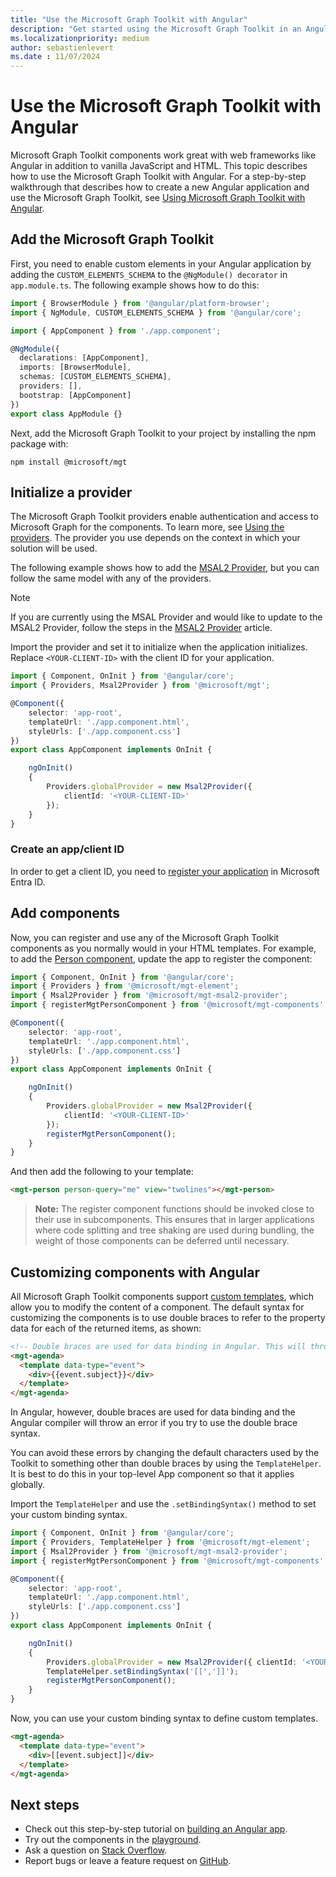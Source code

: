 ```yaml
---
title: "Use the Microsoft Graph Toolkit with Angular"
description: "Get started using the Microsoft Graph Toolkit in an Angular application."
ms.localizationpriority: medium
author: sebastienlevert
ms.date : 11/07/2024
---
```


# Use the Microsoft Graph Toolkit with Angular

Microsoft Graph Toolkit components work great with web frameworks like Angular in addition to vanilla JavaScript and HTML. This topic describes how to use the Microsoft Graph Toolkit with Angular. For a step-by-step walkthrough that describes how to create a new Angular application and use the Microsoft Graph Toolkit, see [Using Microsoft Graph Toolkit with Angular](https://developer.microsoft.com/graph/blogs/a-lap-around-microsoft-graph-toolkit-day-14-using-microsoft-graph-toolkit-with-angular/).

## Add the Microsoft Graph Toolkit

First, you need to enable custom elements in your Angular application by adding the `CUSTOM_ELEMENTS_SCHEMA` to the `@NgModule() decorator` in `app.module.ts`. The following example shows how to do this:

```TypeScript
import { BrowserModule } from '@angular/platform-browser';
import { NgModule, CUSTOM_ELEMENTS_SCHEMA } from '@angular/core';

import { AppComponent } from './app.component';

@NgModule({
  declarations: [AppComponent],
  imports: [BrowserModule],
  schemas: [CUSTOM_ELEMENTS_SCHEMA],
  providers: [],
  bootstrap: [AppComponent]
})
export class AppModule {}
```

Next, add the Microsoft Graph Toolkit to your project by installing the npm package with:

```Command Line
npm install @microsoft/mgt
```

## Initialize a provider

The Microsoft Graph Toolkit providers enable authentication and access to Microsoft Graph for the components. To learn more, see [Using the providers](../providers/providers.md). The provider you use depends on the context in which your solution will be used.

The following example shows how to add the [MSAL2 Provider](../providers/msal2.md), but you can follow the same model with any of the providers.

> [!NOTE]
> If you are currently using the MSAL Provider and would like to update to the MSAL2 Provider, follow the steps in the [MSAL2 Provider](../providers/msal2.md#migrating-from-msal-provider-to-msal2-provider) article.

Import the provider and set it to initialize when the application initializes. Replace `<YOUR-CLIENT-ID>` with the client ID for your application.

```TypeScript
import { Component, OnInit } from '@angular/core';
import { Providers, Msal2Provider } from '@microsoft/mgt';

@Component({
    selector: 'app-root',
    templateUrl: './app.component.html',
    styleUrls: ['./app.component.css']
})
export class AppComponent implements OnInit {

    ngOnInit()
    {
        Providers.globalProvider = new Msal2Provider({
            clientId: '<YOUR-CLIENT-ID>'
        });
    }
}
```

### Create an app/client ID

In order to get a client ID, you need to [register your application](../../auth-register-app-v2.md) in Microsoft Entra ID.

## Add components

Now, you can register and use any of the Microsoft Graph Toolkit components as you normally would in your HTML templates. For example, to add the [Person component](../components/person.md), update the app to register the component:


```TypeScript
import { Component, OnInit } from '@angular/core';
import { Providers } from '@microsoft/mgt-element';
import { Msal2Provider } from '@microsoft/mgt-msal2-provider';
import { registerMgtPersonComponent } from '@microsoft/mgt-components';

@Component({
    selector: 'app-root',
    templateUrl: './app.component.html',
    styleUrls: ['./app.component.css']
})
export class AppComponent implements OnInit {

    ngOnInit()
    {
        Providers.globalProvider = new Msal2Provider({
            clientId: '<YOUR-CLIENT-ID>'
        });
        registerMgtPersonComponent();
    }
}
```

And then add the following to your template:

```html
<mgt-person person-query="me" view="twolines"></mgt-person>
```

> **Note:** The register component functions should be invoked close to their use in subcomponents. This ensures that in larger applications where code splitting and tree shaking are used during bundling, the weight of those components can be deferred until necessary.

## Customizing components with Angular

All Microsoft Graph Toolkit components support [custom templates](../customize-components/templates.md), which allow you to modify the content of a component. The default syntax for customizing the components is to use double braces to refer to the property data for each of the returned items, as shown:

```html
<!-- Double braces are used for data binding in Angular. This will throw an error. -->
<mgt-agenda>
  <template data-type="event">
    <div>{{event.subject}}</div>
  </template>
</mgt-agenda>
```

In Angular, however, double braces are used for data binding and the Angular compiler will throw an error if you try to use the double brace syntax.

You can avoid these errors by changing the default characters used by the Toolkit to something other than double braces by using the `TemplateHelper`. It is best to do this in your top-level App component so that it applies globally.

Import the `TemplateHelper` and use the `.setBindingSyntax()` method to set your custom binding syntax.

```TypeScript
import { Component, OnInit } from '@angular/core';
import { Providers, TemplateHelper } from '@microsoft/mgt-element';
import { Msal2Provider } from '@microsoft/mgt-msal2-provider';
import { registerMgtPersonComponent } from '@microsoft/mgt-components';

@Component({
    selector: 'app-root',
    templateUrl: './app.component.html',
    styleUrls: ['./app.component.css']
})
export class AppComponent implements OnInit {

    ngOnInit()
    {
        Providers.globalProvider = new Msal2Provider({ clientId: '<YOUR-CLIENT-ID>'})
        TemplateHelper.setBindingSyntax('[[',']]');
        registerMgtPersonComponent();
    }
}
```

Now, you can use your custom binding syntax to define custom templates.

```html
<mgt-agenda>
  <template data-type="event">
    <div>[[event.subject]]</div>
  </template>
</mgt-agenda>
```

## Next steps

- Check out this step-by-step tutorial on [building an Angular app](https://developer.microsoft.com/graph/blogs/a-lap-around-microsoft-graph-toolkit-day-14-using-microsoft-graph-toolkit-with-angular/).
- Try out the components in the [playground](https://mgt.dev).
- Ask a question on [Stack Overflow](https://aka.ms/mgt-question).
- Report bugs or leave a feature request on [GitHub](https://aka.ms/mgt/issues).
